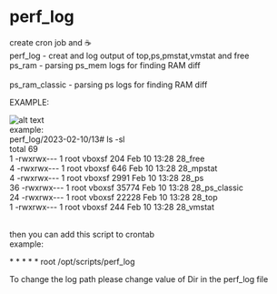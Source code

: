 # perf_log 

create cron job and &#9749;<br>
perf_log               - creat and log output of top,ps,pmstat,vmstat and free
<br>ps_ram             - parsing ps_mem logs for finding RAM diff  
<br>ps_ram_classic     - parsing ps logs for finding RAM diff  

EXAMPLE:<br>

![alt text](https://raw.githubusercontent.com/ruslansvs2/ps_ram/main/doc/ps_mem_output.JPG)
<br>
example:<br>
perf_log/2023-02-10/13# ls -sl<br>
total 69<br>
 1 -rwxrwx--- 1 root vboxsf   204 Feb 10 13:28 28_free<br>
 4 -rwxrwx--- 1 root vboxsf   646 Feb 10 13:28 28_mpstat<br>
 4 -rwxrwx--- 1 root vboxsf  2991 Feb 10 13:28 28_ps<br>
36 -rwxrwx--- 1 root vboxsf 35774 Feb 10 13:28 28_ps_classic<br>
24 -rwxrwx--- 1 root vboxsf 22228 Feb 10 13:28 28_top<br>
 1 -rwxrwx--- 1 root vboxsf   244 Feb 10 13:28 28_vmstat<br>
 
 
<br>
then you can add this script to crontab<br>
example:<br>

\* \* \* \* \*  root /opt/scripts/perf_log <br>

To change the log path please change value of Dir in the perf_log file



